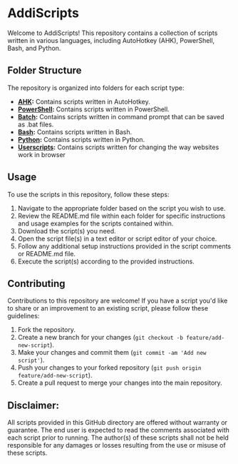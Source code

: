# AddiScripts

Welcome to AddiScripts! This repository contains a collection of scripts written in various languages, including AutoHotkey (AHK), PowerShell, Bash, and Python.

## Folder Structure

The repository is organized into folders for each script type:

- **[AHK](AHK):** Contains scripts written in AutoHotkey.
- **[PowerShell](PowerShell):** Contains scripts written in PowerShell.
- **[Batch](Batch):** Contains scripts written in command prompt that can be saved as .bat files.
- **[Bash](Bash):** Contains scripts written in Bash.
- **[Python](Python):** Contains scripts written in Python.
- **[Userscripts](Userscripts):** Contains scripts written for changing the way websites work in browser

## Usage

To use the scripts in this repository, follow these steps:

1. Navigate to the appropriate folder based on the script you wish to use.
2. Review the README.md file within each folder for specific instructions and usage examples for the scripts contained within.
3. Download the script(s) you need.
4. Open the script file(s) in a text editor or script editor of your choice.
5. Follow any additional setup instructions provided in the script comments or README.md file.
6. Execute the script(s) according to the provided instructions.

## Contributing

Contributions to this repository are welcome! If you have a script you'd like to share or an improvement to an existing script, please follow these guidelines:

1. Fork the repository.
2. Create a new branch for your changes (`git checkout -b feature/add-new-script`).
3. Make your changes and commit them (`git commit -am 'Add new script'`).
4. Push your changes to your forked repository (`git push origin feature/add-new-script`).
5. Create a pull request to merge your changes into the main repository.

## Disclaimer:

All scripts provided in this GitHub directory are offered without warranty or guarantee. The end user is expected to read the comments associated with each script prior to running. The author(s) of these scripts shall not be held responsible for any damages or losses resulting from the use or misuse of these scripts.